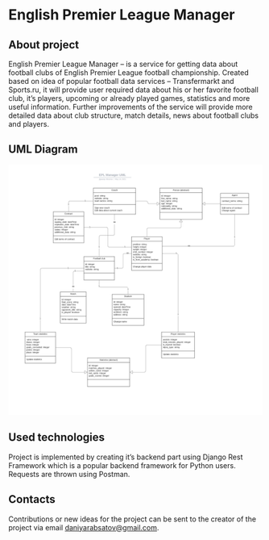 # English Premier League Manager

## About project

English Premier League Manager – is a service for getting data about football clubs of  English Premier League football championship. Created based on idea of popular football data services – Transfermarkt and Sports.ru, it will provide user required data about his or her favorite football club, it’s players, upcoming or already played games, statistics and more useful information. Further improvements of the service will provide more detailed data about club structure, match details, news about football clubs and players. 

## UML Diagram

![](https://github.com/methodDen/DjangoEndterm/blob/master/EPL%20Manager%20UML.png)

## Used technologies

Project is implemented by creating it’s backend part using Django Rest Framework which is a popular backend framework for Python users. 
Requests are thrown using Postman.

## Contacts

Contributions or new ideas for the project can be sent to the creator of the project via email daniyarabsatov@gmail.com.